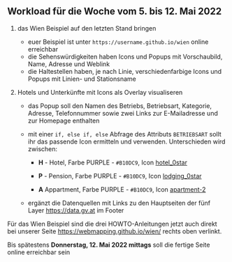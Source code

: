 ## Workload für die Woche vom 5. bis 12. Mai 2022

1. das Wien Beispiel auf den letzten Stand bringen
    * euer Beispiel ist unter `https://username.github.io/wien` online erreichbar
    * die Sehenswürdigkeiten haben Icons und Popups mit Vorschaubild, Name, Adresse und Weblink 
    * die Haltestellen haben,  je nach Linie, verschiedenfarbige Icons und Popups mit Linien- und Stationsname

2. Hotels und Unterkünfte mit Icons als Overlay visualiseren

    * das Popup soll den Namen des Betriebs, Betriebsart, Kategorie, Adresse, Telefonnummer sowie zwei Links zur E-Mailadresse und zur Homepage enthalten

    * mit einer `if, else if, else` Abfrage des Attributs `BETRIEBSART` sollt ihr das passende Icon ermitteln und verwenden. Unterschieden wird zwischen:

        * **H** - Hotel, Farbe PURPLE - `#B10DC9`, Icon [hotel_0star](https://mapicons.mapsmarker.com/markers/restaurants-bars/hotels/hotel/)

        * **P** - Pension, Farbe PURPLE - `#B10DC9`, Icon [lodging_0star](https://mapicons.mapsmarker.com/markers/restaurants-bars/hotels/lodging/)

        * **A** Appartment, Farbe PURPLE - `#B10DC9`, Icon [apartment-2](https://mapicons.mapsmarker.com/markers/friends-family/apartment/)

    * ergänzt die Datenquellen mit Links zu den Hauptseiten der fünf Layer <https://data.gv.at> im Footer


Für das Wien Beispiel sind die drei HOWTO-Anleitungen jetzt auch direkt bei unserer Seite <https://webmapping.github.io/wien/> rechts oben verlinkt.

Bis spätestens **Donnerstag, 12. Mai 2022 mittags** soll die fertige Seite online erreichbar sein
